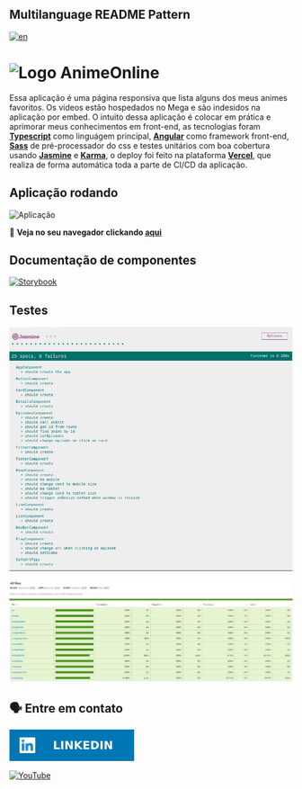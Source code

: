 ## Multilanguage README Pattern
[![en](https://img.shields.io/badge/lang-en-red.svg)](https://github.com/liara987/animes-online-angular/blob/master/README.md)
# ![Logo](https://animes-online-angular.vercel.app/assets/icons/logo.svg) AnimeOnline
Essa aplicação é uma página responsiva que lista alguns dos meus animes favoritos. Os videos estão hospedados no Mega e são indesidos na aplicação por embed. O intuito dessa aplicação é colocar em prática e aprimorar meus conhecimentos em front-end, as tecnologias foram **[Typescript](https://www.typescriptlang.org/)** como linguágem principal,  **[Angular](https://angular.io/)** como framework front-end, **[Sass](https://sass-lang.com/)** de pré-processador do css e testes unitários com boa cobertura usando **[Jasmine](https://jasmine.github.io/index.html)** e **[Karma](https://karma-runner.github.io/6.3/index.html)**, o deploy foi feito na plataforma **[Vercel](https://vercel.com/)**, que realiza de forma automática toda a parte de CI/CD da aplicação.

## Aplicação rodando
![Aplicação](https://github.com/liara987/animes-online-angular/blob/main/screenshots/aplica%C3%A7%C3%A3o(800px).gif)

🚀 **Veja no seu navegador clickando [aqui](https://animes-online-angular.vercel.app/home)**

## Documentação de componentes
[![Storybook](https://img.shields.io/badge/-Storybook-FF4785?style=for-the-badge&logo=storybook&logoColor=white)](https://62a685c6e5e4532f5a59abc7-ijbxqldmgt.chromatic.com/?path=/story/buttoncomponent--default)

## Testes
![testes](https://github.com/liara987/animes-online-angular/blob/main/screenshots/Screenshot%20at%202022-05-10%2000-13-05.png)

![coverage](https://github.com/liara987/animes-online-angular/blob/main/screenshots/Screenshot%20at%202022-05-10%2000-16-25.png)

## 🗣️ Entre em contato
[![LinkedIn URL](https://github.com/liara987/liara987/blob/main/icons/social%20media/linkedin.svg)](https://www.linkedin.com/in/liara-programadora)


[![YouTube](https://img.shields.io/badge/YouTube-%23FF0000.svg?style=for-the-badge&logo=YouTube&logoColor=white)](https://www.youtube.com/channel/UCkjlpKaG0SUeCQso6Lt2gbg)
